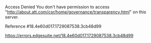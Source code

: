 Access Denied
You don't have permission to access "http://about.att.com/csr/home/governance/transparency.html" on this server.

Reference #18.4e60d017.1729087538.3cb48d99

https://errors.edgesuite.net/18.4e60d017.1729087538.3cb48d99
